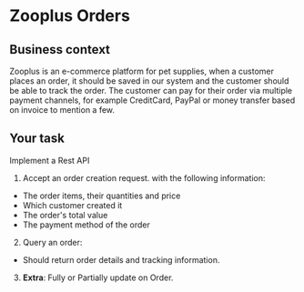 # Zooplus Orders


## Business context
Zooplus is an e-commerce platform for pet supplies, when a customer places an order, it should be saved in our system and the customer should be able to track the order.
The customer can pay for their order via multiple payment channels, for example CreditCard, PayPal or money transfer based on invoice to mention a few.

## Your task
Implement a Rest API
1. Accept an order creation request. with the following information:
 - The order items, their quantities and price
 - Which customer created it
 - The order's total value
 - The payment method of the order

2. Query an order:
 - Should return order details and tracking information.

3. **Extra**: Fully or Partially update on Order.

